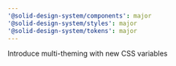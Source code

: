 ```yaml
---
'@solid-design-system/components': major
'@solid-design-system/styles': major
'@solid-design-system/tokens': major
---
```


Introduce multi-theming with new CSS variables
